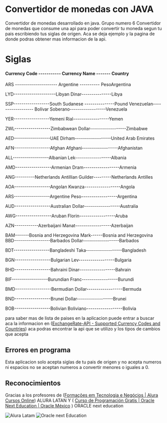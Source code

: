 # Convertidor de monedas con JAVA

Convertidor de monedas desarrollado en java.
Grupo numero 6
Convertidor de monedas que consume una api para poder convertir tu moneda segun tu pais escribiendo tus siglas de origen.
Aca se deja ejemplo y la pagina de donde podras obtener mas informacion de la api.


# Siglas
#### Currency Code  -----------          Currency Name  -------     Country

ARS     ---------------------    Argentine ----------  PesoArgentina

LYD---------------------Libyan Dinar---------------Libya

SSP------------------South Sudanese  ---------------Pound
Venezuelan------------------ Bolívar Soberano------------------Venezuela

YER------------------Yemeni Rial------------------Yemen

ZWL------------------Zimbabwean Dollar------------------Zimbabwe

AED------------------UAE Dirham------------------United Arab Emirates

AFN------------------Afghan Afghani------------------Afghanistan

ALL------------------Albanian Lek------------------Albania

AMD------------------Armenian Dram------------------Armenia

ANG----------Netherlands Antillian Guilder---------Netherlands Antilles

AOA------------------Angolan Kwanza------------------Angola

ARS------------------Argentine Peso------------------Argentina

AUD------------------Australian Dollar------------------Australia

AWG------------------Aruban Florin------------------Aruba

AZN------------Azerbaijani Manat------------------Azerbaijan

BAM-------Bosnia and Herzegovina Mark------Bosnia and Herzegovina
BBD------------------Barbados Dollar------------------Barbados

BDT------------------Bangladeshi Taka------------------Bangladesh

BGN------------------Bulgarian Lev------------------Bulgaria

BHD------------------Bahraini Dinar------------------Bahrain

BIF------------------Burundian Franc------------------Burundi

BMD------------------Bermudian Dollar------------------Bermuda

BND------------------Brunei Dollar------------------Brunei

BOB------------------Bolivian Boliviano------------------Bolivia

para saber mas de lista de paises en la aplicacion puede entrar a buscar aca la informacion en  ([ExchangeRate-API - Supported Currency Codes and Countries](https://www.exchangerate-api.com/docs/supported-currencies)) aca podras encontrar la api que se utilizo y los tipos de cambios que acepta


## Errores en programa

Esta aplicacion solo acepta siglas de tu pais de origen  y no acepta numeros ni espacios 
no se aceptan numeros a convertir menores o iguales a 0.

## Reconocimientos

Gracias a los profesores de  ([Formações em Tecnologia e Negócios | Alura Cursos Online](https://www.aluracursos.com/formaciones))  ALURA LATAN Y ( [Curso de Programación Gratis | Oracle Next Education | Oracle México](https://www.oracle.com/mx/education/oracle-next-education/) ) ORACLE next education 

![Alura Latam](https://yt3.googleusercontent.com/CbntlGKa5zGBgiRQVvQKvGOoIYxsJNKQe2fkChIPRqnJvVBnMi5rnADluN8qLvknJ27tIHP3A4M=w2560-fcrop64=1,00005a57ffffa5a8-k-c0xffffffff-no-nd-rj)
![Oracle next Education
](https://cdn.uc.assets.prezly.com/b2fb40d0-237b-4275-b8d9-a1ba9a5e743e/-/resize/1108x/-/quality/best/-/format/auto/)
